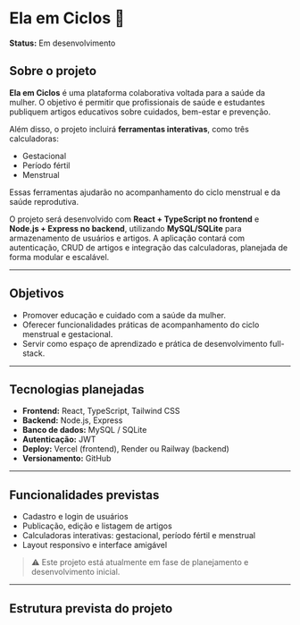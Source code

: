 # Ela em Ciclos 🚧

**Status:** Em desenvolvimento

## Sobre o projeto
**Ela em Ciclos** é uma plataforma colaborativa voltada para a saúde da mulher. O objetivo é permitir que profissionais de saúde e estudantes publiquem artigos educativos sobre cuidados, bem-estar e prevenção.  

Além disso, o projeto incluirá **ferramentas interativas**, como três calculadoras:  
- Gestacional  
- Período fértil  
- Menstrual  

Essas ferramentas ajudarão no acompanhamento do ciclo menstrual e da saúde reprodutiva.

O projeto será desenvolvido com **React + TypeScript no frontend** e **Node.js + Express no backend**, utilizando **MySQL/SQLite** para armazenamento de usuários e artigos. A aplicação contará com autenticação, CRUD de artigos e integração das calculadoras, planejada de forma modular e escalável.

---

## Objetivos
- Promover educação e cuidado com a saúde da mulher.  
- Oferecer funcionalidades práticas de acompanhamento do ciclo menstrual e gestacional.  
- Servir como espaço de aprendizado e prática de desenvolvimento full-stack.  

---

## Tecnologias planejadas
- **Frontend:** React, TypeScript, Tailwind CSS  
- **Backend:** Node.js, Express  
- **Banco de dados:** MySQL / SQLite  
- **Autenticação:** JWT  
- **Deploy:** Vercel (frontend), Render ou Railway (backend)  
- **Versionamento:** GitHub  

---

## Funcionalidades previstas
- Cadastro e login de usuários  
- Publicação, edição e listagem de artigos  
- Calculadoras interativas: gestacional, período fértil e menstrual  
- Layout responsivo e interface amigável  

> ⚠️ Este projeto está atualmente em fase de planejamento e desenvolvimento inicial.  

---

## Estrutura prevista do projeto

